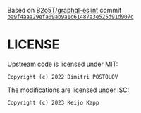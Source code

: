 Based on [B2o5T/graphql-eslint](https://github.com/B2o5T/graphql-eslint) commit [`ba9f4aaa29efa09ab9a1c61487a3e525d91d907c`](https://github.com/B2o5T/graphql-eslint/commit/ba9f4aaa29efa09ab9a1c61487a3e525d91d907c)

# LICENSE

Upstream code is licensed under [MIT](plugin-graphql/LICENSE):

```
Copyright (c) 2022 Dimitri POSTOLOV
```

The modifications are licensed under [ISC](LICENSE):

```
Copyright (c) 2023 Keijo Kapp
```
